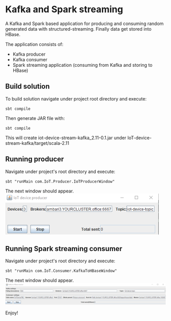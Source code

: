 # Kafka and Spark streaming
A Kafka and Spark based application for producing and consuming random generated data with structured-streaming. Finally data get stored into HBase.

The application consists of:
* Kafka producer
* Kafka consumer
* Spark streaming application (consuming from Kafka and storing to HBase)

## Build solution
To build solution navigate under project root directory and execute:
```
sbt compile
```

Then generate JAR file with:
```
sbt compile
```
This will create iot-device-stream-kafka_2.11-0.1.jar under IoT-device-stream-kafka/target/scala-2.11

## Running producer
Navigate under project's root directory and execute:
```
sbt "runMain com.IoT.Producer.IoTProducerWindow"
```
The next window should appear.
![producer](./img/2018_05_23_23_47_37_IoT_device_producer.png)

## Running Spark streaming consumer
Navigate under project's root directory and execute:
```
sbt "runMain com.IoT.Consumer.KafkaToHBaseWindow"
```
The next window should appear.
![producer](./img/2018_05_24_00_01_25_Kafka_to_HBase_receiver.png)

Enjoy!